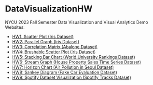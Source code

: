 # DataVisualizationHW
NYCU 2023 Fall Semester Data Visualization and Visual Analytics
Demo Websites:
* [HW1: Scatter Plot (Iris Dataset)](https://scott306lr.github.io/DataVisualizationHW/dists/hw1/)
* [HW2: Parallel Graph (Iris Dataset)](https://scott306lr.github.io/DataVisualizationHW/dists/hw2/)
* [HW3: Correlation Matrix (Abalone Dataset)](https://scott306lr.github.io/DataVisualizationHW/dists/hw3/)
* [HW4: Brushable Scatter Plot (Iris Dataset)](https://scott306lr.github.io/DataVisualizationHW/dists/hw4/)
* [HW5: Stacking Bar Chart (World University Rankings Dataset)](https://scott306lr.github.io/DataVisualizationHW/dists/hw5/)
* [HW6: Stream Graph (House Property Sales Time Series Dataset)](https://scott306lr.github.io/DataVisualizationHW/dists/hw6/)
* [HW7: Horizon Chart (Air Pollution in Seoul Dataset)](https://scott306lr.github.io/DataVisualizationHW/dists/hw7/)
* [HW8: Sankey Diagram (Fake Car Evaluation Dataset)](https://scott306lr.github.io/DataVisualizationHW/dists/hw8/)
* [HW9: Spotify Dataset Visualization (Spotify Tracks Dataset)](https://scott306lr.github.io/DataVisualizationHW/dists/spotify_trackalysis/)
